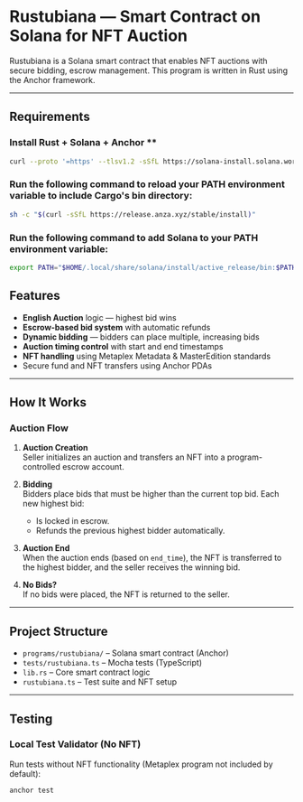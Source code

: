 # Rustubiana — Smart Contract on Solana for NFT Auction

Rustubiana is a Solana smart contract that enables NFT auctions with secure bidding, escrow management. 
This program is written in Rust using the Anchor framework.

---
## Requirements

### Install Rust + Solana + Anchor **

```bash
curl --proto '=https' --tlsv1.2 -sSfL https://solana-install.solana.workers.dev | bash
```

### Run the following command to reload your PATH environment variable to include Cargo's bin directory:

```bash
sh -c "$(curl -sSfL https://release.anza.xyz/stable/install)"
```

### Run the following command to add Solana to your PATH environment variable:

```bash
export PATH="$HOME/.local/share/solana/install/active_release/bin:$PATH"
```

## Features

- **English Auction** logic — highest bid wins
- **Escrow-based bid system** with automatic refunds
- **Dynamic bidding** — bidders can place multiple, increasing bids
- **Auction timing control** with start and end timestamps
- **NFT handling** using Metaplex Metadata & MasterEdition standards
- Secure fund and NFT transfers using Anchor PDAs

---

## How It Works

### Auction Flow

1. **Auction Creation**  
   Seller initializes an auction and transfers an NFT into a program-controlled escrow account.

2. **Bidding**  
   Bidders place bids that must be higher than the current top bid. Each new highest bid:
   - Is locked in escrow.
   - Refunds the previous highest bidder automatically.

3. **Auction End**  
   When the auction ends (based on `end_time`), the NFT is transferred to the highest bidder, and the seller receives the winning bid.

4. **No Bids?**  
   If no bids were placed, the NFT is returned to the seller.

---

## Project Structure

- `programs/rustubiana/` – Solana smart contract (Anchor)
- `tests/rustubiana.ts` – Mocha tests (TypeScript)
- `lib.rs` – Core smart contract logic
- `rustubiana.ts` – Test suite and NFT setup

---

## Testing

### Local Test Validator (No NFT)

Run tests without NFT functionality (Metaplex program not included by default):

```bash
anchor test

